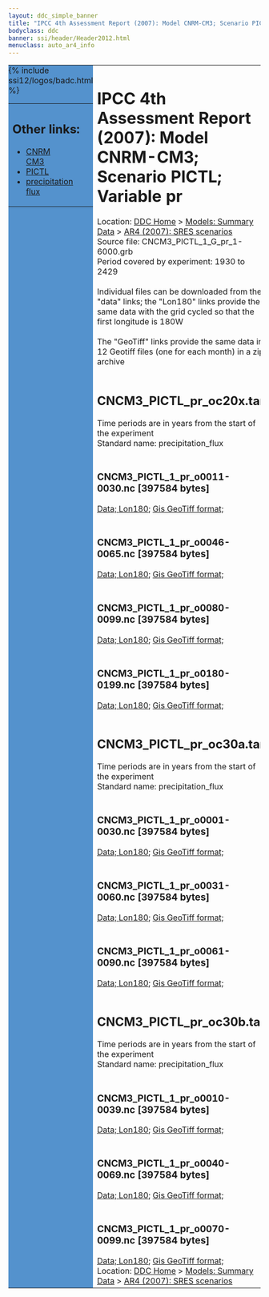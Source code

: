 ```yaml
---
layout: ddc_simple_banner
title: "IPCC 4th Assessment Report (2007): Model CNRM-CM3; Scenario PICTL; Variable pr"
bodyclass: ddc
banner: ssi/header/Header2012.html
menuclass: auto_ar4_info
---
```



<table width="100%" border="0" cellspacing="0" cellpadding="0" style="border-collapse: collapse;">
<tr style="margin:0;padding:0;border:0;">
<td style="margin:0;padding:0;border:0;height:1pt;width:150pt;background:#5492CD;" valign="top" >

<div id="lh-col2" class="auto_ar4_info">
<table class="menumain" bgcolor="#5492CD" cellspacing="0" width="100%" border="0">
<tr><td>
<h2> Other links:</h2>
<ul>
<li><a href="/auto/ar4/model-CNRM-CM3.html">CNRM<br/>CM3</a></li>
<li><a href="/auto/ar4/scenario-PICTL.html">PICTL</a></li>
<li><a href="/auto/ar4/var-precipitation_flux.html">precipitation flux</a></li>
</ul>
</td></tr>
{% include ssi12/logos/badc.html %}
</table>
</div>
</td>
<td><h1>IPCC 4th Assessment Report (2007): Model CNRM-CM3; Scenario PICTL; Variable pr</h1>

<!-- Breadcrumb1 -->
<div id="breadcrumb1" align="left">
Location: <a href="/index.html">DDC Home</a> > <a href="/sim/gcm_clim/">Models: Summary Data</a>
> <a href="/sim/gcm_clim/SRES_AR4/index.html">AR4 (2007): SRES scenarios</a>
</div>
<!-- End of Breadcrumb1 -->Source file: CNCM3_PICTL_1_G_pr_1-6000.grb
<br/>
Period covered by experiment: 1930 to 2429<br/>
<br/>Individual files can be downloaded from the "data" links; the "Lon180" links provide the same data
         with the grid cycled so that the first longitude is 180W<br/>
<br/>The "GeoTiff" links provide the same data in 12 Geotiff files (one for each month)
          in a zip archive<br/>
<br/><h2>CNCM3_PICTL_pr_oc20x.tar</h2>
Time periods are in years from the start of the experiment<br/>
Standard name: precipitation_flux<br>
<br/><h3>CNCM3_PICTL_1_pr_o0011-0030.nc [397584 bytes]</h3>
<a href="/cgi-bin/downl/ar4_nc/pr/CNCM3_PICTL_1_pr_o0011-0030.nc">Data; </a><a href="/cgi-bin/downl/ar4_nc/pr/CNCM3_PICTL_1_pr_o0011-0030.cyto180.nc"> Lon180</a>; <a href="/cgi-bin/downl/ar4_tif/pr/CNCM3_PICTL_1_pr_o0011-0030.zip">Gis GeoTiff format; </a><br/>
<br/><h3>CNCM3_PICTL_1_pr_o0046-0065.nc [397584 bytes]</h3>
<a href="/cgi-bin/downl/ar4_nc/pr/CNCM3_PICTL_1_pr_o0046-0065.nc">Data; </a><a href="/cgi-bin/downl/ar4_nc/pr/CNCM3_PICTL_1_pr_o0046-0065.cyto180.nc"> Lon180</a>; <a href="/cgi-bin/downl/ar4_tif/pr/CNCM3_PICTL_1_pr_o0046-0065.zip">Gis GeoTiff format; </a><br/>
<br/><h3>CNCM3_PICTL_1_pr_o0080-0099.nc [397584 bytes]</h3>
<a href="/cgi-bin/downl/ar4_nc/pr/CNCM3_PICTL_1_pr_o0080-0099.nc">Data; </a><a href="/cgi-bin/downl/ar4_nc/pr/CNCM3_PICTL_1_pr_o0080-0099.cyto180.nc"> Lon180</a>; <a href="/cgi-bin/downl/ar4_tif/pr/CNCM3_PICTL_1_pr_o0080-0099.zip">Gis GeoTiff format; </a><br/>
<br/><h3>CNCM3_PICTL_1_pr_o0180-0199.nc [397584 bytes]</h3>
<a href="/cgi-bin/downl/ar4_nc/pr/CNCM3_PICTL_1_pr_o0180-0199.nc">Data; </a><a href="/cgi-bin/downl/ar4_nc/pr/CNCM3_PICTL_1_pr_o0180-0199.cyto180.nc"> Lon180</a>; <a href="/cgi-bin/downl/ar4_tif/pr/CNCM3_PICTL_1_pr_o0180-0199.zip">Gis GeoTiff format; </a><br/>
<br/><h2>CNCM3_PICTL_pr_oc30a.tar</h2>
Time periods are in years from the start of the experiment<br/>
Standard name: precipitation_flux<br>
<br/><h3>CNCM3_PICTL_1_pr_o0001-0030.nc [397584 bytes]</h3>
<a href="/cgi-bin/downl/ar4_nc/pr/CNCM3_PICTL_1_pr_o0001-0030.nc">Data; </a><a href="/cgi-bin/downl/ar4_nc/pr/CNCM3_PICTL_1_pr_o0001-0030.cyto180.nc"> Lon180</a>; <a href="/cgi-bin/downl/ar4_tif/pr/CNCM3_PICTL_1_pr_o0001-0030.zip">Gis GeoTiff format; </a><br/>
<br/><h3>CNCM3_PICTL_1_pr_o0031-0060.nc [397584 bytes]</h3>
<a href="/cgi-bin/downl/ar4_nc/pr/CNCM3_PICTL_1_pr_o0031-0060.nc">Data; </a><a href="/cgi-bin/downl/ar4_nc/pr/CNCM3_PICTL_1_pr_o0031-0060.cyto180.nc"> Lon180</a>; <a href="/cgi-bin/downl/ar4_tif/pr/CNCM3_PICTL_1_pr_o0031-0060.zip">Gis GeoTiff format; </a><br/>
<br/><h3>CNCM3_PICTL_1_pr_o0061-0090.nc [397584 bytes]</h3>
<a href="/cgi-bin/downl/ar4_nc/pr/CNCM3_PICTL_1_pr_o0061-0090.nc">Data; </a><a href="/cgi-bin/downl/ar4_nc/pr/CNCM3_PICTL_1_pr_o0061-0090.cyto180.nc"> Lon180</a>; <a href="/cgi-bin/downl/ar4_tif/pr/CNCM3_PICTL_1_pr_o0061-0090.zip">Gis GeoTiff format; </a><br/>
<br/><h2>CNCM3_PICTL_pr_oc30b.tar</h2>
Time periods are in years from the start of the experiment<br/>
Standard name: precipitation_flux<br>
<br/><h3>CNCM3_PICTL_1_pr_o0010-0039.nc [397584 bytes]</h3>
<a href="/cgi-bin/downl/ar4_nc/pr/CNCM3_PICTL_1_pr_o0010-0039.nc">Data; </a><a href="/cgi-bin/downl/ar4_nc/pr/CNCM3_PICTL_1_pr_o0010-0039.cyto180.nc"> Lon180</a>; <a href="/cgi-bin/downl/ar4_tif/pr/CNCM3_PICTL_1_pr_o0010-0039.zip">Gis GeoTiff format; </a><br/>
<br/><h3>CNCM3_PICTL_1_pr_o0040-0069.nc [397584 bytes]</h3>
<a href="/cgi-bin/downl/ar4_nc/pr/CNCM3_PICTL_1_pr_o0040-0069.nc">Data; </a><a href="/cgi-bin/downl/ar4_nc/pr/CNCM3_PICTL_1_pr_o0040-0069.cyto180.nc"> Lon180</a>; <a href="/cgi-bin/downl/ar4_tif/pr/CNCM3_PICTL_1_pr_o0040-0069.zip">Gis GeoTiff format; </a><br/>
<br/><h3>CNCM3_PICTL_1_pr_o0070-0099.nc [397584 bytes]</h3>
<a href="/cgi-bin/downl/ar4_nc/pr/CNCM3_PICTL_1_pr_o0070-0099.nc">Data; </a><a href="/cgi-bin/downl/ar4_nc/pr/CNCM3_PICTL_1_pr_o0070-0099.cyto180.nc"> Lon180</a>; <a href="/cgi-bin/downl/ar4_tif/pr/CNCM3_PICTL_1_pr_o0070-0099.zip">Gis GeoTiff format; </a><br/>
<!-- Breadcrumb2 -->
<div id="breadcrumb2" align="left">
Location: <a href="/index.html">DDC Home</a> > <a href="/sim/gcm_clim/">Models: Summary Data</a>
> <a href="/sim/gcm_clim/SRES_AR4/index.html">AR4 (2007): SRES scenarios</a>
</div>
<!-- End of Breadcrumb2 --></td></tr></table>
